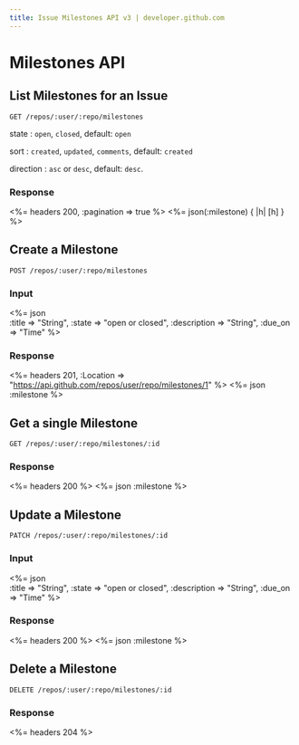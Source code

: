 ```yaml
---
title: Issue Milestones API v3 | developer.github.com
---
```


# Milestones API

## List Milestones for an Issue

    GET /repos/:user/:repo/milestones

state
: `open`, `closed`, default: `open`

sort
: `created`, `updated`, `comments`, default: `created`

direction
: `asc` or `desc`, default: `desc`.

### Response

<%= headers 200, :pagination => true %>
<%= json(:milestone) { |h| [h] } %>

## Create a Milestone

    POST /repos/:user/:repo/milestones

### Input

<%= json \
  :title => "String",
  :state => "open or closed",
  :description => "String",
  :due_on => "Time"
%>

### Response

<%= headers 201,
      :Location =>
"https://api.github.com/repos/user/repo/milestones/1" %>
<%= json :milestone %>

## Get a single Milestone

    GET /repos/:user/:repo/milestones/:id

### Response

<%= headers 200 %>
<%= json :milestone %>

## Update a Milestone

    PATCH /repos/:user/:repo/milestones/:id

### Input

<%= json \
  :title => "String",
  :state => "open or closed",
  :description => "String",
  :due_on => "Time"
%>

### Response

<%= headers 200 %>
<%= json :milestone %>

## Delete a Milestone

    DELETE /repos/:user/:repo/milestones/:id

### Response

<%= headers 204 %>
